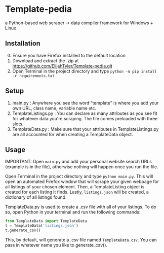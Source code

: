 # Template-pedia

a Python-based web scraper -> data compiler framework for Windows + Linux

## Installation

0. Ensure you have Firefox installed to the default location
1. Download and extract the .zip at <https://github.com/ElijahTyler/Template-pedia.git>
2. Open Terminal in the project directory and type `python -m pip install -r requirements.txt`

## Setup

1. main.py : Anywhere you see the word "template" is where you add your own URL, class name, variable name etc.
2. TemplateListings.py : You can declare as many attributes as you see fit for whatever data you're scraping. The file comes preloaded with three slots.
3. TemplateData.py : Make sure that your attributes in TemplateListings.py are all accounted for when creating a TemplateData object.

## Usage

IMPORTANT: Open `main.py` and add your personal website search URLs (example is in the file), otherwise nothing will happen once you run the file.

Open Terminal in the project directory and type `python main.py`. This will open an automated Firefox window that will scrape your given webpage for all listings of your chosen element. Then, a TemplateListing object is created for each listing it finds. Lastly, `listings.json` will be created, a dictionary of all listings found.

TemplateData.py is used to create a .csv file with all of your listings. To do so, open Python in your terminal and run the following commands:

```python
from TemplateData import TemplateData
t = TemplateData('listings.json')
t.generate_csv()
```

This, by default, will generate a .csv file named `TemplateData.csv`. You can pass in whatever name you like to generate_csv().
